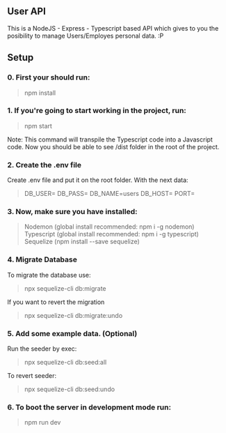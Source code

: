 ## User API

This is a NodeJS - Express - Typescript based API which gives to you the posibility to manage Users/Employes personal data. :P

## Setup

### 0. First your should run:

> npm install

### 1. If you're going to start working in the project, run:

> npm start

Note: This command will transpile the Typescript code into a Javascript code. Now you should be able to see /dist folder in the root of the project.

### 2. Create the .env file

Create .env file and put it on the root folder. With the next data:

> DB_USER=<YourUser>
> DB_PASS=<YourPass>
> DB_NAME=users
> DB_HOST=<YourHost>
> PORT=<YourPort>

### 3. Now, make sure you have installed:

> Nodemon (global install recommended: npm i -g nodemon)
> Typescript (global install recommended: npm i -g typescript)
> Sequelize (npm install --save sequelize)

### 4. Migrate Database

To migrate the database use:

> npx sequelize-cli db:migrate

If you want to revert the migration

> npx sequelize-cli db:migrate:undo

### 5. Add some example data. (Optional)

Run the seeder by exec:

> npx sequelize-cli db:seed:all

To revert seeder:

> npx sequelize-cli db:seed:undo

### 6. To boot the server in development mode run:

> npm run dev
